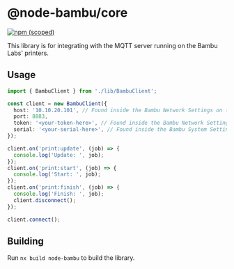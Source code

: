 # @node-bambu/core

[![npm (scoped)](https://img.shields.io/npm/v/@node-bambu/core)](https://www.npmjs.com/package/@node-bambu/core)

This library is for integrating with the MQTT server running on the Bambu Labs' printers.

## Usage

```typescript
import { BambuClient } from './lib/BambuClient';

const client = new BambuClient({
  host: '10.10.20.101', // Found inside the Bambu Network Settings on the Bambu printer itself (Click the Cog > Network > IP)
  port: 8883,
  token: '<your-token-here>', // Found inside the Bambu Network Settings on the Bambu printer itself (Click the Cog > Network > Access Code)
  serial: '<your-serial-here>', // Found inside the Bambu System Settings on the Bambu printer itself (Click the Cog > General > Device Info)
});

client.on('print:update', (job) => {
  console.log('Update: ', job);
});
client.on('print:start', (job) => {
  console.log('Start: ', job);
});
client.on('print:finish', (job) => {
  console.log('Finish: ', job);
  client.disconnect();
});

client.connect();
```

## Building

Run `nx build node-bambu` to build the library.
